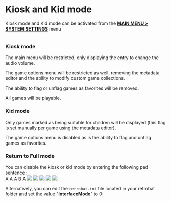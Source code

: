 # Kiosk and Kid mode

Kiosk mode and Kid mode can be activated from the [**MAIN MENU > SYSTEM SETTINGS**](../../en/navigation/main-menu.md#system-settings) menu

<div align="left">

<figure><img src="https://i.imgur.com/Pfrkc0D.png" alt=""><figcaption></figcaption></figure>

</div>

### Kiosk mode

The main menu will be restricted, only displaying the entry to change the audio volume.

The game options menu will be restricted as well, removing the metadata editor and the ability to modify custom game collections.

The ability to flag or unflag games as favorites will be removed.

All games will be playable.

### Kid mode

Only games marked as being suitable for children will be displayed (this flag is set manually per game using the metadata editor).

The game options menu is disabled as is the ability to flag and unflag games as favorites.

### Return to Full mode

You can disable the kiosk or kid mode by entering the following pad sentence :\
A A A B A ![](<../../en/.gitbook/assets/image (13).png>) ![](<../../en/.gitbook/assets/image (13).png>) ![](<../../en/.gitbook/assets/image (13).png>) ![](<../../en/.gitbook/assets/image (27).png>) ![](<../../en/.gitbook/assets/image (13).png>)

Alternatively, you can edit the `retrobat.ini` file located in your retrobat folder and set the value "**InterfaceMode**" to 0:

<div align="left">

<figure><img src="https://i.imgur.com/ofDCIxE.png" alt=""><figcaption></figcaption></figure>

</div>
